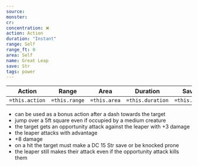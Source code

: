 ```yaml
---
source: 
monster: 
cr: 
concentration: ❌
action: Action
duration: "Instant"
range: Self
range_ft: 0
area: Self
name: Great Leap
save: Str
tags: power
---
```


| **Action** | **Range** | **Area** | **Duration** | **Save** | **Concentration** |
|:---:|:---:|:---:|:---:|:---:|:---:|
| `=this.action` | `=this.range` | `=this.area` | `=this.duration` | `=this.save` | `=this.concentration` |

- can be used as a bonus action after a dash towards the target
- jump over a 5ft square even if occupied by a medium creature
- the target gets an opportunity attack against the leaper with +3 damage
- the leaper attacks with advantage
- +8 damage
- on a hit the target must make a DC 15 Str save or be knocked prone
- the leaper still makes their attack even if the opportunity attack kills them 